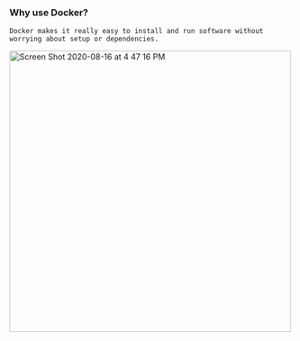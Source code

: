 ### Why use Docker?

```
Docker makes it really easy to install and run software without worrying about setup or dependencies.
```
<img width="500" alt="Screen Shot 2020-08-16 at 4 47 16 PM" src="https://user-images.githubusercontent.com/32582917/90349577-3c4bcd80-dfef-11ea-8abc-0c5d3ca8ab41.png">

